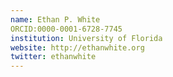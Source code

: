 ```yaml
---
name: Ethan P. White
ORCID:0000-0001-6728-7745
institution: University of Florida
website: http://ethanwhite.org
twitter: ethanwhite
---
```

